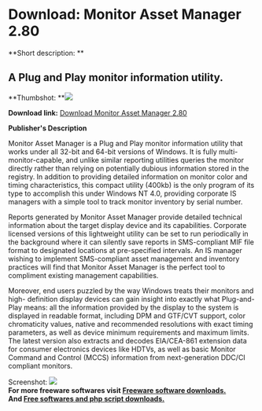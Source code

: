 # Download: Monitor Asset Manager 2.80

**Short description: **

## A Plug and Play monitor information utility.

  
**Thumbshot: **![](http://www.freewarefiles.com/screenshot/monassetmngr_md.gif)   
  
**Download link:** [Download Monitor Asset Manager 2.80](http://freesoftwares.boysofts.com/Monitor-Asset-Manager_program_44217.html)  
  

**Publisher's Description**  
  

Monitor Asset Manager is a Plug and Play monitor information utility that
works under all 32-bit and 64-bit versions of Windows. It is fully multi-
monitor-capable, and unlike similar reporting utilities queries the monitor
directly rather than relying on potentially dubious information stored in the
registry. In addition to providing detailed information on monitor color and
timing characteristics, this compact utility (400kb) is the only program of
its type to accomplish this under Windows NT 4.0, providing corporate IS
managers with a simple tool to track monitor inventory by serial number.

Reports generated by Monitor Asset Manager provide detailed technical
information about the target display device and its capabilities. Corporate
licensed versions of this lightweight utility can be set to run periodically
in the background where it can silently save reports in SMS-compliant MIF file
format to designated locations at pre-specified intervals. An IS manager
wishing to implement SMS-compliant asset management and inventory practices
will find that Monitor Asset Manager is the perfect tool to compliment
existing management capabilities.

Moreover, end users puzzled by the way Windows treats their monitors and high-
definition display devices can gain insight into exactly what Plug-and-Play
means: all the information provided by the display to the system is displayed
in readable format, including DPM and GTF/CVT support, color chromaticity
values, native and recommended resolutions with exact timing parameters, as
well as device minimum requirements and maximum limits. The latest version
also extracts and decodes EIA/CEA-861 extension data for consumer electronics
devices like HDTVs, as well as basic Monitor Command and Control (MCCS)
information from next-generation DDC/CI compliant monitors.

  
  
Screenshot: ![](http://www.freewarefiles.com/screenshot/monassetmngr.gif)  
**For more freeware softwares visit [Freeware software downloads.](http://freesoftwares.boysofts.com/)**   
**And [Free softwares and php script downloads.](http://www.boysofts.com/)**

